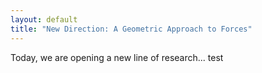 ```yaml
---
layout: default
title: "New Direction: A Geometric Approach to Forces"
---
```


Today, we are opening a new line of research... test